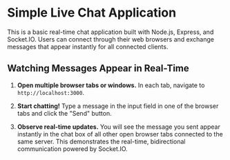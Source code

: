 # Simple Live Chat Application

This is a basic real-time chat application built with Node.js, Express, and Socket.IO. Users can connect through their web browsers and exchange messages that appear instantly for all connected clients.

## Watching Messages Appear in Real-Time

1.  **Open multiple browser tabs or windows.** In each tab, navigate to `http://localhost:3000`.

2.  **Start chatting!** Type a message in the input field in one of the browser tabs and click the "Send" button.

3.  **Observe real-time updates.** You will see the message you sent appear instantly in the chat box of all other open browser tabs connected to the same server. This demonstrates the real-time, bidirectional communication powered by Socket.IO.